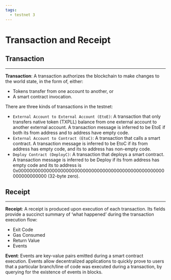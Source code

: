 ```yaml
---
tags:
  - testnet 3
---
```


# Transaction and Receipt

## Transaction
---

**Transaction**: A transaction authorizes the blockchain to make changes to the world state, in the form of, either:

- Tokens transfer from one account to another, or 
- A smart contract invocation.

There are three kinds of transactions in the testnet:

* `External Account to External Account (EtoE)`: A transaction that only transfers native token (TXPLL) balance from one external account to another external account. A transaction message is inferred to be EtoE if both its from address and to address have empty code.
* `External Account to Contract (EtoC)`: A transaction that calls a smart contract. A transaction message is inferred to be EtoC if its from address has empty code, and its to address has non-empty code.
* `Deploy Contract (DeployC)`: A transaction that deploys a smart contract. A transaction message is inferred to be Deploy if its from address has empty code and its to address is 0x0000000000000000000000000000000000000000000000000000000000000000 (32-byte zero).

## Receipt
---

**Receipt**: A receipt is produced upon execution of each transaction. Its fields provide a succinct summary of ‘what happened’ during the transaction execution flow:

- Exit Code
- Gas Consumed
- Return Value
- Events

**Event**: Events are key-value pairs emitted during a smart contract execution. Events allow decentralized applications to quickly prove to users that a particular branch/line of code was executed during a transaction, by querying for the existence of events in blocks.

